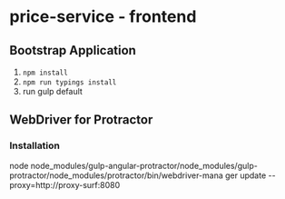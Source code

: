 # price-service - frontend

## Bootstrap Application

1. `npm install`
2. `npm run typings install`
3. run gulp default

## WebDriver for Protractor
### Installation
node node_modules/gulp-angular-protractor/node_modules/gulp-protractor/node_modules/protractor/bin/webdriver-mana
ger update --proxy=http://proxy-surf:8080
